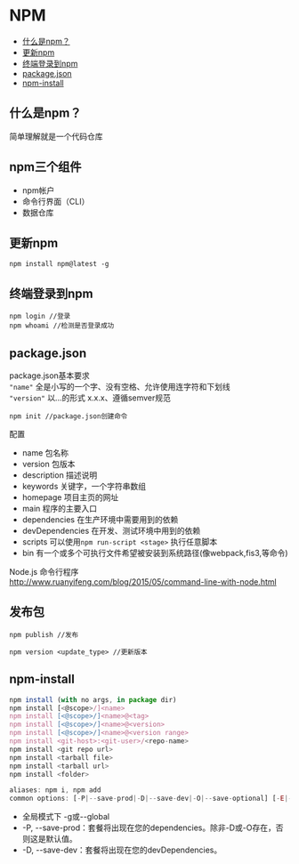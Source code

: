 # NPM
* [什么是npm？](#什么是npm？)
* [更新npm](#更新npm)
* [终端登录到npm](#终端登录到npm)
* [package.json](#package.json)
* [npm-install](#npm-install)

## 什么是npm？

简单理解就是一个代码仓库

## npm三个组件
* npm帐户
* 命令行界面（CLI）
* 数据仓库

## 更新npm

```
npm install npm@latest -g

```

## 终端登录到npm

```
npm login //登录
npm whoami //检测是否登录成功
```

## package.json 

package.json基本要求  
`"name"` 全是小写的一个字、没有空格、允许使用连字符和下划线  
`"version"` 以...的形式 x.x.x、遵循semver规范

```
npm init //package.json创建命令
```

配置  
* name 包名称
* version 包版本
* description 描述说明
* keywords 关键字，一个字符串数组
* homepage 项目主页的网址
* main 程序的主要入口
* dependencies 在生产环境中需要用到的依赖
* devDependencies 在开发、测试环境中用到的依赖
* scripts 可以使用`npm run-script <stage>` 执行任意脚本
* bin 有一个或多个可执行文件希望被安装到系统路径(像webpack,fis3,等命令)

Node.js 命令行程序  
http://www.ruanyifeng.com/blog/2015/05/command-line-with-node.html

## 发布包

```
npm publish //发布

npm version <update_type> //更新版本
```

## npm-install

```js
npm install (with no args, in package dir)
npm install [<@scope>/]<name>
npm install [<@scope>/]<name>@<tag>
npm install [<@scope>/]<name>@<version>
npm install [<@scope>/]<name>@<version range>
npm install <git-host>:<git-user>/<repo-name>
npm install <git repo url>
npm install <tarball file>
npm install <tarball url>
npm install <folder>

aliases: npm i, npm add
common options: [-P|--save-prod|-D|--save-dev|-O|--save-optional] [-E|--save-exact] [-B|--save-bundle] [--no-save] [--dry-run]
```

* 全局模式下 -g或--global
* -P, --save-prod：套餐将出现在您的dependencies。除非-D或-O存在，否则这是默认值。
* -D, --save-dev：套餐将出现在您的devDependencies。